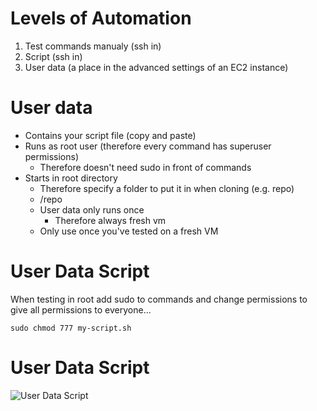 # Levels of Automation

1. Test commands manualy (ssh in)
2. Script (ssh in)
3. User data (a place in the advanced settings of an EC2 instance)


# User data

- Contains your script file (copy and paste)
- Runs as root user (therefore every command has superuser permissions)
  - Therefore doesn't need sudo in front of commands
- Starts in root directory
  - Therefore specify a folder to put it in when cloning (e.g. repo)
  - /repo
  - User data only runs once
    - Therefore always fresh vm
  - Only use once you've tested on a fresh VM

# User Data Script

When testing in root add sudo to commands and change permissions to give all permissions to everyone...

```sudo chmod 777 my-script.sh```

# User Data Script

![User Data Script](../ReadMeImages/user-data-script.png)